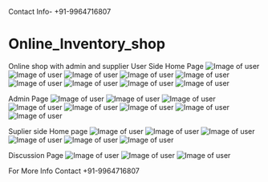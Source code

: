 Contact Info-  +91-9964716807
# Online_Inventory_shop
Online shop with admin and supplier 
User Side Home Page 
![Image of user](https://github.com/nikhilkeshava/Online_Inventory_shop/blob/master/screenshots/Screenshot%20(470).png)
![Image of user](https://github.com/nikhilkeshava/Online_Inventory_shop/blob/master/screenshots/Screenshot%20(471).png)
![Image of user](https://github.com/nikhilkeshava/Online_Inventory_shop/blob/master/screenshots/Screenshot%20(472).png)
![Image of user](https://github.com/nikhilkeshava/Online_Inventory_shop/blob/master/screenshots/Screenshot%20(473).png)
![Image of user](https://github.com/nikhilkeshava/Online_Inventory_shop/blob/master/screenshots/Screenshot%20(474).png)
![Image of user](https://github.com/nikhilkeshava/Online_Inventory_shop/blob/master/screenshots/Screenshot%20(475).png)
![Image of user](https://github.com/nikhilkeshava/Online_Inventory_shop/blob/master/screenshots/Screenshot%20(476).png)
![Image of user](https://github.com/nikhilkeshava/Online_Inventory_shop/blob/master/screenshots/Screenshot%20(477).png)
![Image of user](https://github.com/nikhilkeshava/Online_Inventory_shop/blob/master/screenshots/Screenshot%20(478).png)


Admin Page
![Image of user](https://github.com/nikhilkeshava/Online_Inventory_shop/blob/master/screenshots/Screenshot%20(479).png)
![Image of user](https://github.com/nikhilkeshava/Online_Inventory_shop/blob/master/screenshots/Screenshot%20(480).png)
![Image of user](https://github.com/nikhilkeshava/Online_Inventory_shop/blob/master/screenshots/Screenshot%20(481).png)
![Image of user](https://github.com/nikhilkeshava/Online_Inventory_shop/blob/master/screenshots/Screenshot%20(482).png)
![Image of user](https://github.com/nikhilkeshava/Online_Inventory_shop/blob/master/screenshots/Screenshot%20(483).png)
![Image of user](https://github.com/nikhilkeshava/Online_Inventory_shop/blob/master/screenshots/Screenshot%20(484).png)
![Image of user](https://github.com/nikhilkeshava/Online_Inventory_shop/blob/master/screenshots/Screenshot%20(485).png)
![Image of user](https://github.com/nikhilkeshava/Online_Inventory_shop/blob/master/screenshots/Screenshot%20(486).png)

Suplier side Home page
![Image of user](https://github.com/nikhilkeshava/Online_Inventory_shop/blob/master/screenshots/Screenshot%20(487).png)
![Image of user](https://github.com/nikhilkeshava/Online_Inventory_shop/blob/master/screenshots/Screenshot%20(488).png)
![Image of user](https://github.com/nikhilkeshava/Online_Inventory_shop/blob/master/screenshots/Screenshot%20(489).png)
![Image of user](https://github.com/nikhilkeshava/Online_Inventory_shop/blob/master/screenshots/Screenshot%20(490).png)
![Image of user](https://github.com/nikhilkeshava/Online_Inventory_shop/blob/master/screenshots/Screenshot%20(491).png)
![Image of user](https://github.com/nikhilkeshava/Online_Inventory_shop/blob/master/screenshots/Screenshot%20(492).png)

Discussion Page 
![Image of user](https://github.com/nikhilkeshava/Online_Inventory_shop/blob/master/screenshots/Screenshot%20(493).png)
![Image of user](https://github.com/nikhilkeshava/Online_Inventory_shop/blob/master/screenshots/Screenshot%20(494).png)
![Image of user](https://github.com/nikhilkeshava/Online_Inventory_shop/blob/master/screenshots/Screenshot%20(495).png)





For More Info 
Contact +91-9964716807

